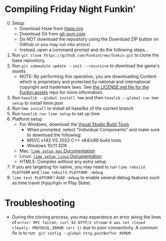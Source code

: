 # Compiling Friday Night Funkin'

0. Setup
    - Download Haxe from [Haxe.org](https://haxe.org)
    - Download Git from [git-scm.com](https://www.git-scm.com)
    - Do NOT download the repository using the Download ZIP button on GitHub or you may run into errors!
    - Instead, open a command prompt and do the following steps...
1. Run `git clone https://github.com/FunkinCrew/funkin.git` to clone the base repository.
2. Run `git submodule update --init --recursive` to download the game's assets.
    - NOTE: By performing this operation, you are downloading Content which is proprietary and protected by national and international copyright and trademark laws. See [the LICENSE.md file for the Funkin.assets](https://github.com/FunkinCrew/funkin.assets/blob/main/LICENSE.md) repo for more information.
2. Run `haxelib --global install hmm` and then `haxelib --global run hmm setup` to install hmm.json
3. Run `hmm install` to install all haxelibs of the current branch
4. Run `haxelib run lime setup` to set up lime
5. Platform setup
   - For Windows, download the [Visual Studio Build Tools](https://aka.ms/vs/17/release/vs_BuildTools.exe)
        - When prompted, select "Individual Components" and make sure to download the following:
        - MSVC v143 VS 2022 C++ x64/x86 build tools
        - Windows 10/11 SDK
    - Mac: [`lime setup mac` Documentation](https://lime.openfl.org/docs/advanced-setup/macos/)
    - Linux: [`lime setup linux` Documentation](https://lime.openfl.org/docs/advanced-setup/linux/)
    - HTML5: Compiles without any extra setup
6. If you are targeting for native, you may need to run `lime rebuild PLATFORM` and `lime rebuild PLATFORM -debug`
7. `lime test PLATFORM` ! Add `-debug` to enable several debug features such as time travel (`PgUp`/`PgDn` in Play State).

# Troubleshooting

- During the cloning process, you may experience an error along the lines of `error: RPC failed; curl 92 HTTP/2 stream 0 was not closed cleanly: PROTOCOL_ERROR (err 1)` due to poor connectivity. A common fix is to run ` git config --global http.postBuffer 4096M`.
